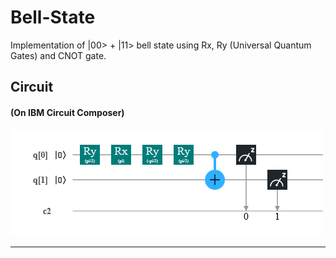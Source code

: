 # Bell-State
Implementation of |00> + |11> bell state using Rx, Ry (Universal Quantum Gates) and CNOT gate.
<h2>Circuit</h2>
<h4>(On IBM Circuit Composer)</h4>
<img src="circuit.png">
<hr>
